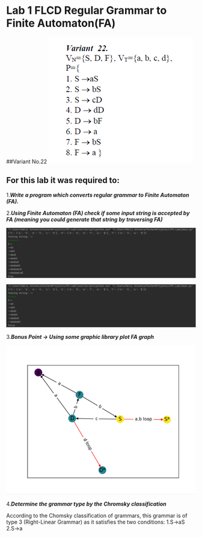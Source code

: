 # Lab 1 FLCD Regular Grammar to Finite Automaton(FA)
##Variant No.22
![ ](/img/var22.png)

## For this lab it was required to:
1.**_Write a program which converts regular grammar to Finite Automaton (FA)._**

2.**_Using Finite Automaton (FA) check if some input string is accepted by FA  (meaning you could generate that string by traversing FA)_**

![Grammar that respects the grammar rules](/img/test1.png)

![Grammar that don't respect the grammar rules](/img/test2.png)

3.**_Bonus Point -> Using some graphic library plot FA graph_**

![Graph representation using Networkx and Matplotlib Library in Python](/img/graph.png)


4.**_Determine the grammar type by the Chromsky classification_**

According to the Chomsky classification of grammars, this grammar is of type 3 (Right-Linear Grammar) as it satisfies the two conditions: 
1.S->aS
2.S->a

